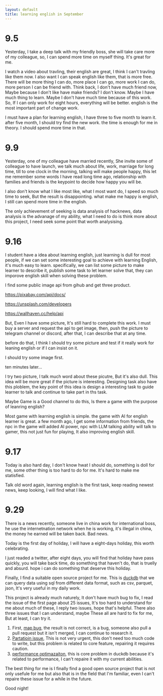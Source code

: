 ```yaml
---
layout: default
title: learning english in September
---
```


# 9.5

Yesterday, I take a deep talk with my friendly boss, she will take care more of my colleague, so, I can spend more time on myself thing. It's great for me. 

I watch a video about travling, their english are great, I think I can't travling like them now. I also want I can speak english like them, that is more free. There will be more thing I can do, more place I can go, more work I can do, more person I can be friend with. Think back, I don't have much friend now, Maybe because I don't like have make friends? I don't know. Maybe I have much thing to learn. Maybe I don't have much time because of this work. So, If I can only work for eight hours, everything will be better. english is the most important part of change work.

I must have a plan for learning english, I have three to five month to learn it. after five month, I should try find the new work. the time is enough for me in  theory. I should spend more time in that.

# 9.9

Yesterday, one of my colleague have married recently, She invite some of colleague to have launch, we talk much about life, work, marriage for long time,  till to one clock in the morning, talking will make people happy, this let me remember some words I have read long time ago, relationship with families and friends is the keypoint to decide how happy you will be.

I also don't know what I like most like, what I most want do, I speed so much time to seek, But the result is disappointing. what make me happy is english, I still can spend more time in the english.

The only achievement of seeking is data analysis of hacknews, data analysis is the advanage of my ability, what I need to do is think more about this project, I need seek some point that worth analysising.

# 9.16

I student have a idea about learning english, just learning is dull for most people, if we can set some interesting goal to achieve with learning English, it's much easy to learn. specifically, we can list some picture to make learner to describe it, publish some task to let learner solve that, they can imporove english skill when solving these problem.

I find some public image api from gihub and get three product.

https://pixabay.com/api/docs/

https://unsplash.com/developers

https://wallhaven.cc/help/api

But, Even I have some picture, It's still hard to complete this work. I must buy a server and request the api to get image, then, push the picture to telegram channel or discord, after that, I can describe that at any time.

before do that, I think I should try some picture and test if it really work for leaning english or if I can insist on it.

I should try some image first.

ten minutes later...

I try two picture, I talk much word about these picutre, But it's also dull. This idea will be more great if the picture is interesting. Designing task also have this ploblem, the key point of this idea is design a interesting task to guide learner to talk and continue to take part in ths task.

Maybe Game is a Good channel to do this, Is there a game with the purpose of leanring english?

Most game with learning english is simple. the game with AI for english learner is great. a few month ago, I get some information from friends, the npc in the game will added AI power, npc with LLM talking ability will talk to gamer, this not just fun for playing, It also improving english skill.

# 9.17

Today is also hard day, I don't know hwat I should do, something is doll for me, some other thing is too hard to do for me. It's hard to make me statisfied.

Talk old word again, learning english is the first task, keep reading newest news, keep looking, I will find what I like.

# 9.29

There is  a news recently,  someone live in china work for international boss, he use the internetnation network when he is working, it's illegal in china, the money he earned will be taken back. Bad news.

Today is the first day of holiday, I will have a eight-days holiday, this worth celebrating. 

I just readed a twitter, after eight days, you will find that holiday have pass quickly, you will take back time, do something that haven't do, that is truelly and absurd. hope i can do something that deserve this holiday.

Finally, I find a suitable open source project for me. This is [duckdb](https://github.com/duckdb/duckdb) that we can query data using sql from different data format, such as csv, parquet, json, It's very useful in my daily work.

This project is already much naturely, It don't have much bug to fix, I read the issue of the first page about 25 issues, It's too hard to understand for me about much of these, I reply two issues, hope that's helpful. There also three issues that I can understand, maybe These all are hard to fix for me, But at least, I can try it.

1. First, [map bug](https://github.com/duckdb/duckdb/issues/9002), the result is not correct, is a bug, someone also pull a pull request but it isn't merged, I can continue to research it.
2. [Partatioin issue](https://github.com/duckdb/duckdb/issues/8981), This is not very urgent, this don't need too much code to write, but this problem is related to core feature, repairing it requires caution.
3. [performance optimazaiton](https://github.com/duckdb/duckdb/issues/9165), this is core problem in duckdb because it's related to performance, I can't repaire it with my current abilities.

The best thing for me is I finally find a good open source project that is not only usefule for me but also that is in the field that I'm familiar, even I can't repaire these issue for a while in the future.

Good night!
